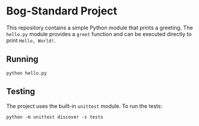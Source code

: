 # Bog-Standard Project

This repository contains a simple Python module that prints a greeting. The
`hello.py` module provides a `greet` function and can be executed directly to
print `Hello, World!`.

## Running

```
python hello.py
```

## Testing

The project uses the built-in `unittest` module. To run the tests:

```
python -m unittest discover -s tests
```
